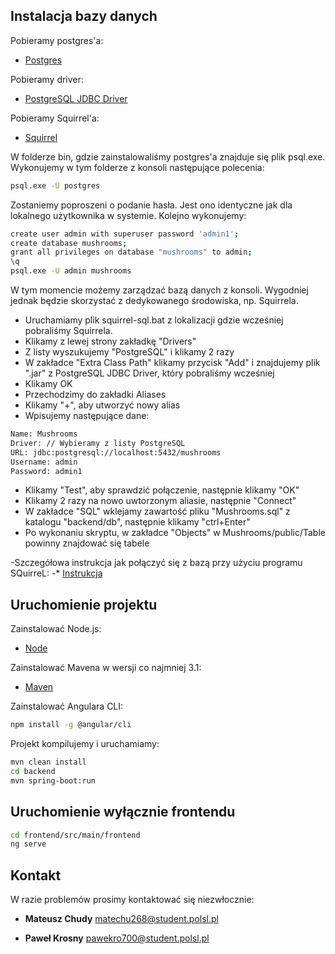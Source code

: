 ## Instalacja bazy danych

Pobieramy postgres'a:
* [Postgres](https://www.postgresql.org/download/)

Pobieramy driver:
* [PostgreSQL JDBC Driver](https://mvnrepository.com/artifact/org.postgresql/postgresql/9.4.1211)

Pobieramy Squirrel'a:
* [Squirrel](http://squirrel-sql.sourceforge.net/#installation)

W folderze bin, gdzie zainstalowaliśmy postgres'a znajduje się plik psql.exe.
Wykonujemy w tym folderze z konsoli następujące polecenia:
```bash
psql.exe -U postgres
```
Zostaniemy poproszeni o podanie hasła. Jest ono identyczne jak dla lokalnego użytkownika w systemie. Kolejno wykonujemy:
```bash
create user admin with superuser password 'admin1';
create database mushrooms;
grant all privileges on database "mushrooms" to admin;
\q
psql.exe -U admin mushrooms
```
W tym momencie możemy zarządzać bazą danych z konsoli. Wygodniej jednak będzie skorzystać z dedykowanego środowiska, np. Squirrela.

* Uruchamiamy plik squirrel-sql.bat z lokalizacji gdzie wcześniej pobraliśmy Squirrela. 
* Klikamy z lewej strony zakładkę "Drivers"
* Z listy wyszukujemy "PostgreSQL" i klikamy 2 razy
* W zakładce "Extra Class Path" klikamy przycisk "Add" i znajdujemy plik ".jar" z PostgreSQL JDBC Driver, który pobraliśmy wcześniej
* Klikamy OK
* Przechodzimy do zakładki Aliases
* Klikamy "+", aby utworzyć nowy alias
* Wpisujemy następujące dane:
```bash
Name: Mushrooms
Driver: // Wybieramy z listy PostgreSQL
URL: jdbc:postgresql://localhost:5432/mushrooms
Username: admin
Password: admin1
```

* Klikamy "Test", aby sprawdzić połączenie, następnie klikamy "OK"
* Klikamy 2 razy na nowo uwtorzonym aliasie, następnie "Connect"
* W zakładce "SQL" wklejamy zawartość pliku "Mushrooms.sql" z katalogu "backend/db", następnie klikamy "ctrl+Enter"
* Po wykonaniu skryptu, w zakładce "Objects" w Mushrooms/public/Table powinny znajdować się tabele

-Szczegółowa instrukcja jak połączyć się z bazą przy użyciu programu SQuirreL:
-* [Instrukcja](http://squirrel-sql.sourceforge.net/paper/GettingStartedusingtheSQuirreLSQLClient.pdf)

## Uruchomienie projektu

Zainstalować Node.js:
* [Node](https://nodejs.org/en/)

Zainstalować Mavena w wersji co najmniej 3.1:
* [Maven](https://maven.apache.org/download.cgi)

Zainstalować Angulara CLI:
```bash
npm install -g @angular/cli
```

Projekt kompilujemy i uruchamiamy:
```bash
mvn clean install
cd backend
mvn spring-boot:run
```

## Uruchomienie wyłącznie frontendu

```bash
cd frontend/src/main/frontend
ng serve
```

## Kontakt

W razie problemów prosimy kontaktować się niezwłocznie:

* **Mateusz Chudy**   matechu268@student.polsl.pl

* **Paweł Krosny**    pawekro700@student.polsl.pl

